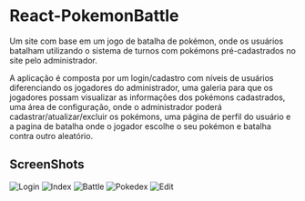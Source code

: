 # React-PokemonBattle

Um site com base em um jogo de batalha de pokémon, onde os usuários batalham utilizando o sistema de turnos com pokémons pré-cadastrados no site pelo administrador.

A aplicação é composta por um login/cadastro com níveis de usuários diferenciando os jogadores do administrador, uma galeria para que os jogadores possam visualizar as informações dos pokémons cadastrados, uma área de configuração, onde o administrador poderá cadastrar/atualizar/excluir os pokémons, uma página de perfil do usuário e a pagina de batalha onde o jogador escolhe o seu pokémon e batalha contra outro aleatório.  



## ScreenShots

![Login](https://user-images.githubusercontent.com/54729353/76039228-89991e80-5f2a-11ea-9113-d5f1ae87fefa.png)
![Index](https://user-images.githubusercontent.com/54729353/76039248-974ea400-5f2a-11ea-83cb-f157ddb9e2c6.png)
![Battle](https://user-images.githubusercontent.com/54729353/76039260-9fa6df00-5f2a-11ea-9c98-2cff1e4ce842.png)
![Pokedex](https://user-images.githubusercontent.com/54729353/76039266-a5042980-5f2a-11ea-8860-2f5c2d8c2cc8.png)
![Edit](https://user-images.githubusercontent.com/54729353/76039289-b77e6300-5f2a-11ea-956f-8fb4c3bb90fa.png)

